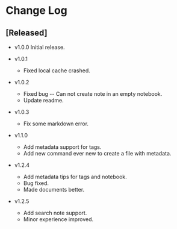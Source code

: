 # Change Log

## [Released]
- v1.0.0 Initial release.

- v1.0.1
    - Fixed local cache crashed.

- v1.0.2
    - Fixed bug -- Can not create note in an empty notebook.
    - Update readme.

- v1.0.3
    - Fix some markdown error.

- v1.1.0
    - Add metadata support for tags.
    - Add new command ever new to create a file with metadata.

- v1.2.4
    - Add metadata tips for tags and notebook.
    - Bug fixed.
    - Made documents better.

- v1.2.5
    - Add search note support.
    - Minor experience improved.